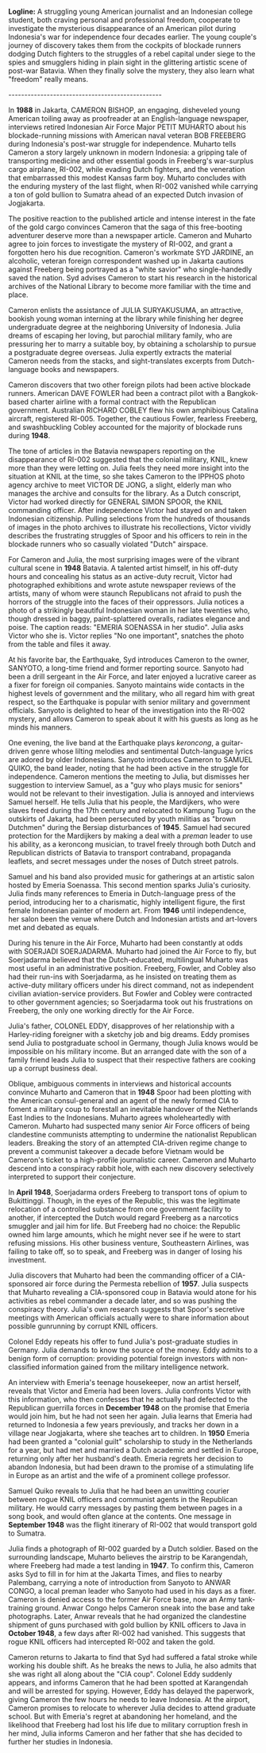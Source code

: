 **Logline:** A struggling young American journalist and an Indonesian
college student, both craving personal and professional freedom,
cooperate to investigate the mysterious disappearance of an American
pilot during Indonesia's war for independence four decades earlier. The
young couple's journey of discovery takes them from the cockpits of
blockade runners dodging Dutch fighters to the struggles of a rebel
capital under siege to the spies and smugglers hiding in plain sight in
the glittering artistic scene of post-war Batavia. When they finally
solve the mystery, they also learn what "freedom" really means.

\-\-\-\-\-\-\-\-\-\-\-\-\-\-\-\-\-\-\-\-\-\-\-\-\-\-\-\-\-\-\-\-\-\-\-\-\-\-\-\-\-\-\-\-\-\-\--

In **1988** in Jakarta, CAMERON BISHOP, an engaging, disheveled young
American toiling away as proofreader at an English-language newspaper,
interviews retired Indonesian Air Force Major PETIT MUHARTO about his
blockade-running missions with American naval veteran BOB FREEBERG
during Indonesia's post-war struggle for independence. Muharto tells
Cameron a story largely unknown in modern Indonesia: a gripping tale of
transporting medicine and other essential goods in Freeberg's
war-surplus cargo airplane, RI-002, while evading Dutch fighters, and
the veneration that embarrassed this modest Kansas farm boy. Muharto
concludes with the enduring mystery of the last flight, when RI-002
vanished while carrying a ton of gold bullion to Sumatra ahead of an
expected Dutch invasion of Jogjakarta.

The positive reaction to the published article and intense interest in
the fate of the gold cargo convinces Cameron that the saga of this
free-booting adventurer deserve more than a newspaper article. Cameron
and Muharto agree to join forces to investigate the mystery of RI-002,
and grant a forgotten hero his due recognition. Cameron's workmate SYD
JARDINE, an alcoholic, veteran foreign correspondent washed up in
Jakarta cautions against Freeberg being portrayed as a "white savior"
who single-handedly saved the nation. Syd advises Cameron to start his
research in the historical archives of the National Library to become
more familiar with the time and place.

Cameron enlists the assistance of JULIA SURYAKUSUMA, an attractive,
bookish young woman interning at the library while finishing her degree
undergraduate degree at the neighboring University of Indonesia. Julia
dreams of escaping her loving, but parochial military family, who are
pressuring her to marry a suitable boy, by obtaining a scholarship to
pursue a postgraduate degree overseas. Julia expertly extracts the
material Cameron needs from the stacks, and sight-translates excerpts
from Dutch-language books and newspapers.

Cameron discovers that two other foreign pilots had been active blockade
runners. American DAVE FOWLER had been a contract pilot with a
Bangkok-based charter airline with a formal contract with the Republican
government. Australian RICHARD COBLEY flew his own amphibious Catalina
aircraft, registered RI-005. Together, the cautious Fowler, fearless
Freeberg, and swashbuckling Cobley accounted for the majority of
blockade runs during **1948**.

The tone of articles in the Batavia newspapers reporting on the
disappearance of RI-002 suggested that the colonial military, KNIL, knew
more than they were letting on. Julia feels they need more insight into
the situation at KNIL at the time, so she takes Cameron to the IPPHOS
photo agency archive to meet VICTOR DE JONG, a slight, elderly man who
manages the archive and consults for the library. As a Dutch conscript,
Victor had worked directly for GENERAL SIMON SPOOR, the KNIL commanding
officer. After independence Victor had stayed on and taken Indonesian
citizenship. Pulling selections from the hundreds of thousands of images
in the photo archives to illustrate his recollections, Victor vividly
describes the frustrating struggles of Spoor and his officers to rein in
the blockade runners who so casually violated "Dutch" airspace.

For Cameron and Julia, the most surprising images were of the vibrant
cultural scene in **1948** Batavia. A talented artist himself, in his
off-duty hours and concealing his status as an active-duty recruit,
Victor had photographed exhibitions and wrote astute newspaper reviews
of the artists, many of whom were staunch Republicans not afraid to push
the horrors of the struggle into the faces of their oppressors. Julia
notices a photo of a strikingly beautiful Indonesian woman in her late
twenties who, though dressed in baggy, paint-splattered overalls,
radiates elegance and poise. The caption reads: "EMERIA SOENASSA in her
studio". Julia asks Victor who she is. Victor replies "No one
important", snatches the photo from the table and files it away.

At his favorite bar, the Earthquake, Syd introduces Cameron to the
owner, SANYOTO, a long-time friend and former reporting source. Sanyoto
had been a drill sergeant in the Air Force, and later enjoyed a
lucrative career as a fixer for foreign oil companies. Sanyoto maintains
wide contacts in the highest levels of government and the military, who
all regard him with great respect, so the Earthquake is popular with
senior military and government officials. Sanyoto is delighted to hear
of the investigation into the RI-002 mystery, and allows Cameron to
speak about it with his guests as long as he minds his manners.

One evening, the live band at the Earthquake plays *keroncong*, a
guitar-driven genre whose lilting melodies and sentimental
Dutch-language lyrics are adored by older Indonesians. Sanyoto
introduces Cameron to SAMUEL QUIKO, the band leader, noting that he had
been active in the struggle for independence. Cameron mentions the
meeting to Julia, but dismisses her suggestion to interview Samuel, as a
"guy who plays music for seniors" would not be relevant to their
investigation. Julia is annoyed and interviews Samuel herself. He tells
Julia that his people, the Mardijkers, who were slaves freed during the
17th century and relocated to Kampung Tugu on the outskirts of Jakarta,
had been persecuted by youth militias as "brown Dutchmen" during the
Bersiap disturbances of **1945**. Samuel had secured protection for the
Mardijkers by making a deal with a *preman* leader to use his ability,
as a keroncong musician, to travel freely through both Dutch and
Republican districts of Batavia to transport contraband, propaganda
leaflets, and secret messages under the noses of Dutch street patrols.

Samuel and his band also provided music for gatherings at an artistic
salon hosted by Emeria Soenassa. This second mention sparks Julia's
curiosity. Julia finds many references to Emeria in Dutch-language press
of the period, introducing her to a charismatic, highly intelligent
figure, the first female Indonesian painter of modern art. From **1946**
until independence, her salon been the venue where Dutch and Indonesian
artists and art-lovers met and debated as equals.

During his tenure in the Air Force, Muharto had been constantly at odds
with SOERJADI SOERJADARMA. Muharto had joined the Air Force to fly, but
Soerjadarma believed that the Dutch-educated, multilingual Muharto was
most useful in an administrative position. Freeberg, Fowler, and Cobley
also had their run-ins with Soerjadarma, as he insisted on treating them
as active-duty military officers under his direct command, not as
independent civilian aviation-service providers. But Fowler and Cobley
were contracted to other government agencies; so Soerjadarma took out
his frustrations on Freeberg, the only one working directly for the Air
Force.

Julia's father, COLONEL EDDY, disapproves of her relationship with a
Harley-riding foreigner with a sketchy job and big dreams. Eddy promises
send Julia to postgraduate school in Germany, though Julia knows would
be impossible on his military income. But an arranged date with the son
of a family friend leads Julia to suspect that their respective fathers
are cooking up a corrupt business deal.

Oblique, ambiguous comments in interviews and historical accounts
convince Muharto and Cameron that in **1948** Spoor had been plotting
with the American consul-general and an agent of the newly formed CIA to
foment a military coup to forestall an inevitable handover of the
Netherlands East Indies to the Indonesians. Muharto agrees
wholeheartedly with Cameron. Muharto had suspected many senior Air Force
officers of being clandestine communists attempting to undermine the
nationalist Republican leaders. Breaking the story of an attempted
CIA-driven regime change to prevent a communist takeover a decade before
Vietnam would be Cameron's ticket to a high-profile journalistic career.
Cameron and Muharto descend into a conspiracy rabbit hole, with each new
discovery selectively interpreted to support their conjecture.

In **April 1948**, Soerjadarma orders Freeberg to transport tons of
opium to Bukittinggi. Though, in the eyes of the Republic, this was the
legitimate relocation of a controlled substance from one government
facility to another, if intercepted the Dutch would regard Freeberg as a
narcotics smuggler and jail him for life. But Freeberg had no choice:
the Republic owned him large amounts, which he might never see if he
were to start refusing missions. His other business venture,
Southeastern Airlines, was failing to take off, so to speak, and
Freeberg was in danger of losing his investment.

Julia discovers that Muharto had been the commanding officer of a
CIA-sponsored air force during the Permesta rebellion of **1957**. Julia
suspects that Muharto revealing a CIA-sponsored coup in Batavia would
atone for his activities as rebel commander a decade later, and so was
pushing the conspiracy theory. Julia's own research suggests that
Spoor's secretive meetings with American officials actually were to
share information about possible gunrunning by corrupt KNIL officers.

Colonel Eddy repeats his offer to fund Julia's post-graduate studies in
Germany. Julia demands to know the source of the money. Eddy admits to a
benign form of corruption: providing potential foreign investors with
non-classified information gained from the military intelligence
network.

An interview with Emeria's teenage housekeeper, now an artist herself,
reveals that Victor and Emeria had been lovers. Julia confronts Victor
with this information, who then confesses that he actually had defected
to the Republican guerrilla forces in **December 1948** on the promise
that Emeria would join him, but he had not seen her again. Julia learns
that Emeria had returned to Indonesia a few years previously, and tracks
her down in a village near Jogjakarta, where she teaches art to
children. In **1950** Emeria had been granted a "colonial guilt"
scholarship to study in the Netherlands for a year, but had met and
married a Dutch academic and settled in Europe, returning only after her
husband's death. Emeria regrets her decision to abandon Indonesia, but
had been drawn to the promise of a stimulating life in Europe as an
artist and the wife of a prominent college professor.

Samuel Quiko reveals to Julia that he had been an unwitting courier
between rogue KNIL officers and communist agents in the Republican
military. He would carry messages by pasting them between pages in a
song book, and would often glance at the contents. One message in
**September 1948** was the flight itinerary of RI-002 that would
transport gold to Sumatra.

Julia finds a photograph of RI-002 guarded by a Dutch soldier. Based on
the surrounding landscape, Muharto believes the airstrip to be
Karangendah, where Freeberg had made a test landing in **1947**. To
confirm this, Cameron asks Syd to fill in for him at the Jakarta Times,
and flies to nearby Palembang, carrying a note of introduction from
Sanyoto to ANWAR CONGO, a local preman leader who Sanyoto had used in
his days as a fixer. Cameron is denied access to the former Air Force
base, now an Army tank-training ground. Anwar Congo helps Cameron sneak
into the base and take photographs. Later, Anwar reveals that he had
organized the clandestine shipment of guns purchased with gold bullion
by KNIL officers to Java in **October 1948**, a few days after RI-002
had vanished. This suggests that rogue KNIL officers had intercepted
RI-002 and taken the gold.

Cameron returns to Jakarta to find that Syd had suffered a fatal stroke
while working his double shift. As he breaks the news to Julia, he also
admits that she was right all along about the "CIA coup". Colonel Eddy
suddenly appears, and informs Cameron that he had been spotted at
Karangendah and will be arrested for spying. However, Eddy has delayed
the paperwork, giving Cameron the few hours he needs to leave Indonesia.
At the airport, Cameron promises to relocate to wherever Julia decides
to attend graduate school. But with Emeria's regret at abandoning her
homeland, and the likelihood that Freeberg had lost his life due to
military corruption fresh in her mind, Julia informs Cameron and her
father that she has decided to further her studies in Indonesia.
